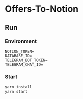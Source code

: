 # Offers-To-Notion

## Run

### Environment

```
NOTION_TOKEN=
DATABASE_ID=
TELEGRAM_BOT_TOKEN=
TELEGRAM_CHAT_ID=
```

### Start

```bash
yarn install
yarn start
```
